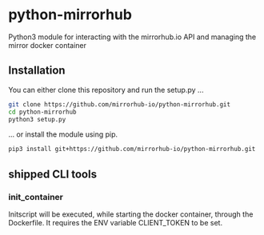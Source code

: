 # python-mirrorhub
Python3 module for interacting with the mirrorhub.io API and managing the mirror docker container


## Installation
You can either clone this repository and run the setup.py ...
```bash
git clone https://github.com/mirrorhub-io/python-mirrorhub.git
cd python-mirrorhub
python3 setup.py
```

... or install the module using pip.
```bash
pip3 install git+https://github.com/mirrorhub-io/python-mirrorhub.git
```

## shipped CLI tools
### init_container
Initscript will be executed, while starting the docker container, through the Dockerfile. It requires the ENV variable CLIENT_TOKEN to be set.
